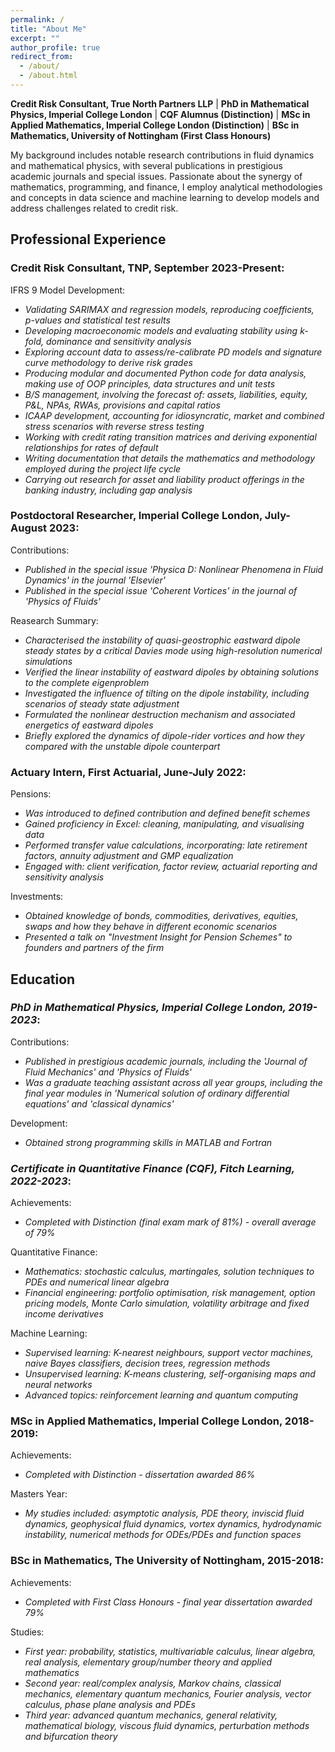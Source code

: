 ```yaml
---
permalink: /
title: "About Me"
excerpt: ""
author_profile: true
redirect_from: 
  - /about/
  - /about.html
---
```


**Credit Risk Consultant, True North Partners LLP** | **PhD in Mathematical Physics, Imperial College London** | **CQF Alumnus (Distinction)** | **MSc in Applied Mathematics, Imperial College London (Distinction)** | **BSc in Mathematics, University of Nottingham (First Class Honours)**

My background includes notable research contributions in fluid dynamics and mathematical physics, with several publications in prestigious academic journals and special issues. Passionate about the synergy of mathematics, programming, and finance, I employ analytical methodologies and concepts in data science and machine learning to develop models and address challenges related to credit risk.


## Professional Experience

### Credit Risk Consultant, TNP, September 2023-Present:

IFRS 9 Model Development:
* _Validating SARIMAX and regression models, reproducing coefficients, p-values and statistical test results_
* _Developing macroeconomic models and evaluating stability using k-fold, dominance and sensitivity analysis_
* _Exploring account data to assess/re-calibrate PD models and signature curve methodology to derive risk grades_
* _Producing modular and documented Python code for data analysis, making use of OOP principles, data structures and unit tests_
* _B/S management, involving the forecast of: assets, liabilities, equity, P&L, NPAs, RWAs, provisions and capital ratios_
* _ICAAP development, accounting for idiosyncratic, market and combined stress scenarios with reverse stress testing_
* _Working with credit rating transition matrices and deriving exponential relationships for rates of default_
* _Writing documentation that details the mathematics and methodology employed during the project life cycle_
* _Carrying out research for asset and liability product offerings in the banking industry, including gap analysis_

### Postdoctoral Researcher, Imperial College London, July-August 2023:

Contributions:
* _Published in the special issue 'Physica D: Nonlinear Phenomena in Fluid Dynamics' in the journal 'Elsevier'_
* _Published in the special issue 'Coherent Vortices' in the journal of 'Physics of Fluids'_

Reasearch Summary:
* _Characterised the instability of quasi-geostrophic eastward dipole steady states by a critical Davies mode using high-resolution numerical simulations_
* _Verified the linear instability of eastward dipoles by obtaining solutions to the complete eigenproblem_
* _Investigated the influence of tilting on the dipole instability, including scenarios of steady state adjustment_
* _Formulated the nonlinear destruction mechanism and associated energetics of eastward dipoles_
* _Briefly explored the dynamics of dipole-rider vortices and how they compared with the unstable dipole counterpart_

### Actuary Intern, First Actuarial, June-July 2022:

Pensions:
* _Was introduced to defined contribution and defined benefit schemes_
* _Gained proficiency in Excel: cleaning, manipulating, and visualising data_
* _Performed transfer value calculations, incorporating: late retirement factors, annuity adjustment and GMP equalization_
* _Engaged with: client verification, factor review, actuarial reporting and sensitivity analysis_

Investments:
* _Obtained knowledge of bonds, commodities, derivatives, equities, swaps and how they behave in different economic scenarios_
* _Presented a talk on "Investment Insight for Pension Schemes" to founders and partners of the firm_

## Education

### _PhD in Mathematical Physics, Imperial College London, 2019-2023_:

Contributions:
* _Published in prestigious academic journals, including the 'Journal of Fluid Mechanics' and 'Physics of Fluids'_
* _Was a graduate teaching assistant across all year groups, including the final year modules in 'Numerical solution of ordinary differential equations' and 'classical dynamics'_

Development:
* _Obtained strong programming skills in MATLAB and Fortran_

### _Certificate in Quantitative Finance (CQF), Fitch Learning, 2022-2023_:

Achievements:
* _Completed with Distinction (final exam mark of 81%) - overall average of 79%_

Quantitative Finance:
* _Mathematics: stochastic calculus, martingales, solution techniques to PDEs and numerical linear algebra_
* _Financial engineering: portfolio optimisation, risk management, option pricing models, Monte Carlo simulation, volatility arbitrage and fixed income derivatives_

Machine Learning:
* _Supervised learning: K-nearest neighbours, support vector machines, naive Bayes classifiers, decision trees, regression methods_
* _Unsupervised learning: K-means clustering, self-organising maps and neural networks_
* _Advanced topics: reinforcement learning and quantum computing_ 

### MSc in Applied Mathematics, Imperial College London, 2018-2019:

Achievements:
* _Completed with Distinction - dissertation awarded 86%_

Masters Year:
* _My studies included: asymptotic analysis, PDE theory, inviscid fluid dynamics, geophysical fluid dynamics, vortex dynamics, hydrodynamic instability, numerical methods for ODEs/PDEs and function spaces_

### BSc in Mathematics, The University of Nottingham, 2015-2018:

Achievements: 
* _Completed with First Class Honours - final year dissertation awarded 79%_

Studies:
* _First year: probability, statistics, multivariable calculus, linear algebra, real analysis, elementary group/number theory and applied mathematics_
* _Second year: real/complex analysis, Markov chains, classical mechanics, elementary quantum mechanics, Fourier analysis, vector calculus, phase plane analysis and PDEs_
* _Third year: advanced quantum mechanics, general relativity, mathematical biology, viscous fluid dynamics, perturbation methods and bifurcation theory_
